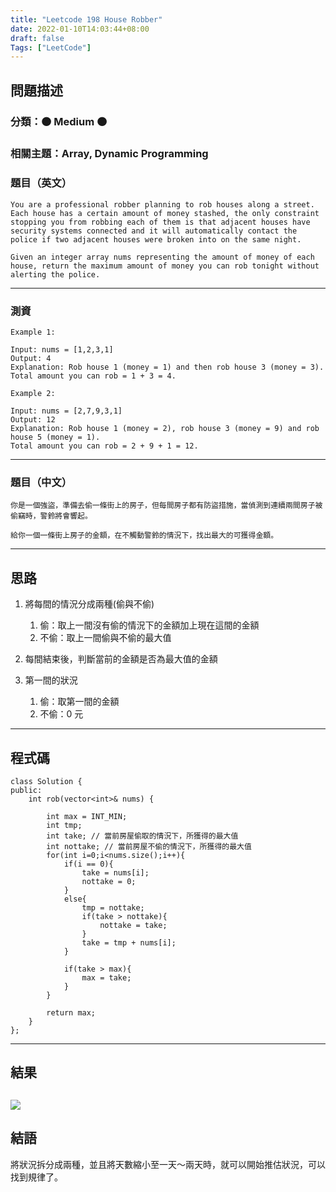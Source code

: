 ```yaml
---
title: "Leetcode 198 House Robber"
date: 2022-01-10T14:03:44+08:00
draft: false
Tags: ["LeetCode"]
---
```



## 問題描述

### 分類：🟠 Medium 🟠

### 相關主題：Array, Dynamic Programming

### 題目（英文）

```
You are a professional robber planning to rob houses along a street. Each house has a certain amount of money stashed, the only constraint stopping you from robbing each of them is that adjacent houses have security systems connected and it will automatically contact the police if two adjacent houses were broken into on the same night.

Given an integer array nums representing the amount of money of each house, return the maximum amount of money you can rob tonight without alerting the police.
```

---

### 測資

```
Example 1:

Input: nums = [1,2,3,1]
Output: 4
Explanation: Rob house 1 (money = 1) and then rob house 3 (money = 3).
Total amount you can rob = 1 + 3 = 4.

Example 2:

Input: nums = [2,7,9,3,1]
Output: 12
Explanation: Rob house 1 (money = 2), rob house 3 (money = 9) and rob house 5 (money = 1).
Total amount you can rob = 2 + 9 + 1 = 12.
```

---

### 題目（中文）

```
你是一個強盜，準備去偷一條街上的房子，但每間房子都有防盜措施，當偵測到連續兩間房子被偷竊時，警鈴將會響起。

給你一個一條街上房子的金額，在不觸動警鈴的情況下，找出最大的可獲得金額。
```

---

## 思路

1. 將每間的情況分成兩種(偷與不偷)
   1. 偷：取上一間沒有偷的情況下的金額加上現在這間的金額
   2. 不偷：取上一間偷與不偷的最大值
   
2. 每間結束後，判斷當前的金額是否為最大值的金額

3. 第一間的狀況
   1. 偷：取第一間的金額
   2. 不偷：0 元

---

## 程式碼

```
class Solution {
public:
    int rob(vector<int>& nums) {
        
        int max = INT_MIN;
        int tmp;
        int take; // 當前房屋偷取的情況下，所獲得的最大值
        int nottake; // 當前房屋不偷的情況下，所獲得的最大值
        for(int i=0;i<nums.size();i++){
            if(i == 0){
                take = nums[i];
                nottake = 0;
            }
            else{
                tmp = nottake;
                if(take > nottake){
                    nottake = take;
                }
                take = tmp + nums[i];
            }
            
            if(take > max){
                max = take;
            }
        }
        
        return max;
    }
};
```

---

## 結果

![](https://i.imgur.com/BktydiU.png)
---

## 結語

將狀況拆分成兩種，並且將天數縮小至一天～兩天時，就可以開始推估狀況，可以找到規律了。